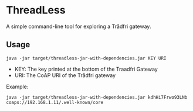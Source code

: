 # ThreadLess

A simple command-line tool for exploring a Trådfri gateway.

## Usage

    java -jar target/threadless-jar-with-dependencies.jar KEY URI

- KEY: The key printed at the bottom of the Traadfri Gateway
- URI: The CoAP URI of the Trådfri gateway

Example:

    java -jar target/threadless-jar-with-dependencies.jar kdhHi7Frwo93LNb coaps://192.168.1.11/.well-known/core
